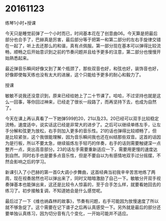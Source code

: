 # 20161123

练琴1小时+授课

今天只是睡觉前弹了一个小时而已，时间基本花在了创意曲06。今天算是把最后部分也合手了，巴赫真是厉害，最后部分等于把第一和第二部分的左右手旋律交错在一起了，听上去还那么的和谐，真有点佩服。第一部分现在基本可以弹得比较流畅，顺畅之后开始意识到之前的节奏问题并且给予更多的注意，第二部分也慢慢开始熟悉起来。

最近弹音乐瞬间好像又到了某个瓶颈了，那些双音也好，和弦也好，装饰音也好，好像即使每天练也没有太大的进展，这个只能给予更多的耐心和毅力了。

授课

敏敏不说我还没意识到，原来已经给她上了二十节课了。哈哈，不过坚持也就是这么一回事，等你回过神来，已经走了很长一段路了，而再坚持下去，也成为自然了。

今天在课上再认真看了一下她弹599的20，21以及23。20已经可以双手比较稳定流畅，速度适中，说实话这已经是非常大的进步了。之后可以继续单练左手，让左手分解和弦更为放松，右手则加入更多的音乐性。21的话也弹得比较顺畅了，但是比较紧张，这个我很能理解，因为音乐瞬间我也还在纠结那些双音。这首的话因为是行板，所以不要太急，继续锻炼左手轻巧的伴奏，右手的话则需要触键深一点整齐一点，突出高音部分。23的话左手需要重新适应一下，需要用更慢的速度达到自然。同时右手也是要多点音乐性，但是不要自以为有感情地双手过分摇摆，不然会影响之后的学习。

新课引入了小巴赫的第一首G大调小步舞曲，这首经典当初我辛辛苦苦地练了两周，现在视奏居然也可以弹出来了，同时又暗暗激励了自己一下。敏敏分开双手视奏弹基本也能弹出来，这还是比较令人惊喜的，至于合手怎么样，就要看她回去的练习了。初步接触复调，不知道她会是什么感觉呢。

最后过了一下《维也纳森林的故事》，节奏有问题，右手可能因为放慢速度了所以就不够急促了。这个需要在记下谱子之后再认真感受一下。另外就是最后的部分还要单独认真练习，因为切分音有几个变化，一开始可能并不适应。
